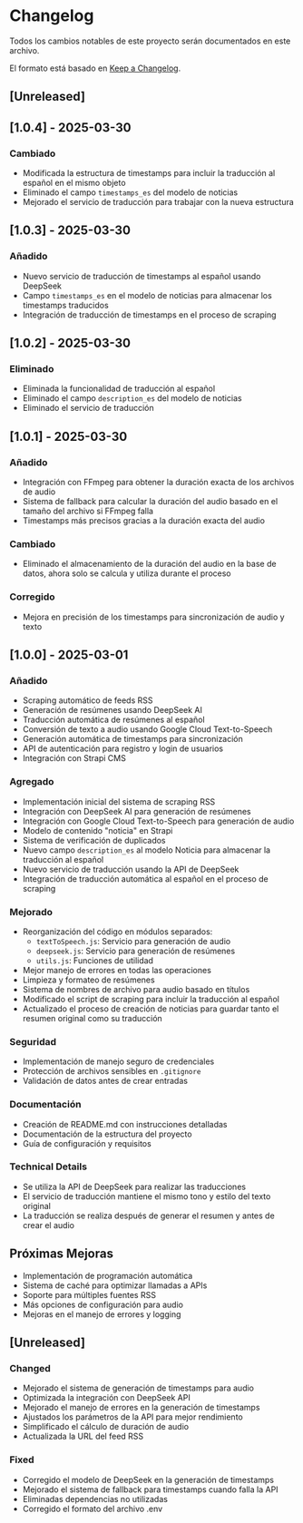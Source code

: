# Changelog

Todos los cambios notables de este proyecto serán documentados en este archivo.

El formato está basado en [Keep a Changelog](https://keepachangelog.com/es-ES/1.0.0/).

## [Unreleased]

## [1.0.4] - 2025-03-30

### Cambiado
- Modificada la estructura de timestamps para incluir la traducción al español en el mismo objeto
- Eliminado el campo `timestamps_es` del modelo de noticias
- Mejorado el servicio de traducción para trabajar con la nueva estructura

## [1.0.3] - 2025-03-30

### Añadido
- Nuevo servicio de traducción de timestamps al español usando DeepSeek
- Campo `timestamps_es` en el modelo de noticias para almacenar los timestamps traducidos
- Integración de traducción de timestamps en el proceso de scraping

## [1.0.2] - 2025-03-30

### Eliminado
- Eliminada la funcionalidad de traducción al español
- Eliminado el campo `description_es` del modelo de noticias
- Eliminado el servicio de traducción

## [1.0.1] - 2025-03-30

### Añadido
- Integración con FFmpeg para obtener la duración exacta de los archivos de audio
- Sistema de fallback para calcular la duración del audio basado en el tamaño del archivo si FFmpeg falla
- Timestamps más precisos gracias a la duración exacta del audio

### Cambiado
- Eliminado el almacenamiento de la duración del audio en la base de datos, ahora solo se calcula y utiliza durante el proceso

### Corregido
- Mejora en precisión de los timestamps para sincronización de audio y texto

## [1.0.0] - 2025-03-01

### Añadido
- Scraping automático de feeds RSS
- Generación de resúmenes usando DeepSeek AI
- Traducción automática de resúmenes al español
- Conversión de texto a audio usando Google Cloud Text-to-Speech
- Generación automática de timestamps para sincronización
- API de autenticación para registro y login de usuarios
- Integración con Strapi CMS

### Agregado
- Implementación inicial del sistema de scraping RSS
- Integración con DeepSeek AI para generación de resúmenes
- Integración con Google Cloud Text-to-Speech para generación de audio
- Modelo de contenido "noticia" en Strapi
- Sistema de verificación de duplicados
- Nuevo campo `description_es` al modelo Noticia para almacenar la traducción al español
- Nuevo servicio de traducción usando la API de DeepSeek
- Integración de traducción automática al español en el proceso de scraping

### Mejorado
- Reorganización del código en módulos separados:
  - `textToSpeech.js`: Servicio para generación de audio
  - `deepseek.js`: Servicio para generación de resúmenes
  - `utils.js`: Funciones de utilidad
- Mejor manejo de errores en todas las operaciones
- Limpieza y formateo de resúmenes
- Sistema de nombres de archivo para audio basado en títulos
- Modificado el script de scraping para incluir la traducción al español
- Actualizado el proceso de creación de noticias para guardar tanto el resumen original como su traducción

### Seguridad
- Implementación de manejo seguro de credenciales
- Protección de archivos sensibles en `.gitignore`
- Validación de datos antes de crear entradas

### Documentación
- Creación de README.md con instrucciones detalladas
- Documentación de la estructura del proyecto
- Guía de configuración y requisitos

### Technical Details
- Se utiliza la API de DeepSeek para realizar las traducciones
- El servicio de traducción mantiene el mismo tono y estilo del texto original
- La traducción se realiza después de generar el resumen y antes de crear el audio

## Próximas Mejoras
- Implementación de programación automática
- Sistema de caché para optimizar llamadas a APIs
- Soporte para múltiples fuentes RSS
- Más opciones de configuración para audio
- Mejoras en el manejo de errores y logging

## [Unreleased]

### Changed
- Mejorado el sistema de generación de timestamps para audio
- Optimizada la integración con DeepSeek API
- Mejorado el manejo de errores en la generación de timestamps
- Ajustados los parámetros de la API para mejor rendimiento
- Simplificado el cálculo de duración de audio
- Actualizada la URL del feed RSS

### Fixed
- Corregido el modelo de DeepSeek en la generación de timestamps
- Mejorado el sistema de fallback para timestamps cuando falla la API
- Eliminadas dependencias no utilizadas
- Corregido el formato del archivo .env 
